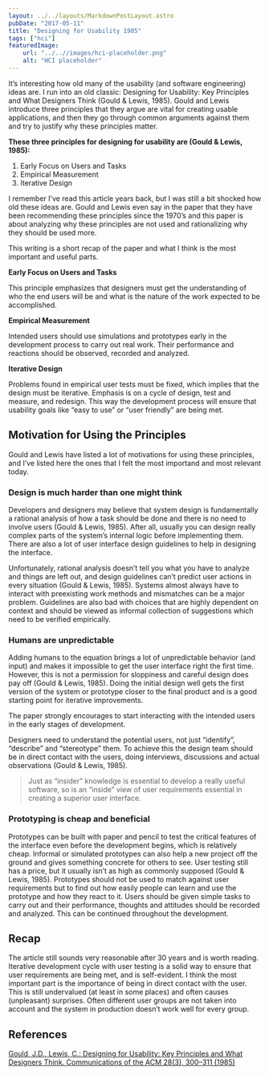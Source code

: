```yaml
---
layout: ../../layouts/MarkdownPostLayout.astro
pubDate: "2017-05-11"
title: "Designing for Usability 1985"
tags: ["hci"]
featuredImage: 
    url: "../..//images/hci-placeholder.png"
    alt: "HCI placeholder"
---
```


It’s interesting how old many of the usability (and software engineering) ideas are. I run into an old classic: Designing for Usability: Key Principles and What Designers Think (Gould & Lewis, 1985). Gould and Lewis introduce three principles that they argue are vital for creating usable applications, and then they go through common arguments against them and try to justify why these principles matter.

**These three principles for designing for usability are (Gould & Lewis, 1985):**

1. Early Focus on Users and Tasks
2. Empirical Measurement
3. Iterative Design

I remember I’ve read this article years back, but I was still a bit shocked how old these ideas are. Gould and Lewis even say in the paper that they have been recommending these principles since the 1970’s and this paper is about analyzing why these principles are not used and rationalizing why they should be used more.

This writing is a short recap of the paper and what I think is the most important and useful parts.

**Early Focus on Users and Tasks**

This principle emphasizes that designers must get the understanding of who the end users will be and what is the nature of the work expected to be accomplished.

**Empirical Measurement**

Intended users should use simulations and prototypes early in the development process to carry out real work. Their performance and reactions should be observed, recorded and analyzed.

**Iterative Design**

Problems found in empirical user tests must be fixed, which implies that the design must be iterative. Emphasis is on a cycle of design, test and measure, and redesign. This way the development process will ensure that usability goals like “easy to use” or “user friendly” are being met.

## Motivation for Using the Principles

Gould and Lewis have listed a lot of motivations for using these principles, and I’ve listed here the ones that I felt the most importand and most relevant today.

### Design is much harder than one might think

Developers and designers may believe that system design is fundamentally a rational analysis of how a task should be done and there is no need to involve users (Gould & Lewis, 1985). After all, usually you can design really complex parts of the system’s internal logic before implementing them. There are also a lot of user interface design guidelines to help in designing the interface.

Unfortunately, rational analysis doesn’t tell you what you have to analyze and things are left out, and design guidelines can’t predict user actions in every situation (Gould & Lewis, 1985). Systems almost always have to interact with preexisting work methods and mismatches can be a major problem. Guidelines are also bad with choices that are highly dependent on context and should be viewed as informal collection of suggestions which need to be verified empirically.

### Humans are unpredictable

Adding humans to the equation brings a lot of unpredictable behavior (and input) and makes it impossible to get the user interface right the first time. However, this is not a permission for sloppiness and careful design does pay off (Gould & Lewis, 1985). Doing the initial design well gets the first version of the system or prototype closer to the final product and is a good starting point for iterative improvements.

The paper strongly encourages to start interacting with the intended users in the early stages of development.

Designers need to understand the potential users, not just “identify”, “describe” and “stereotype” them. To achieve this the design team should be in direct contact with the users, doing interviews, discussions and actual observations (Gould & Lewis, 1985).

> Just as “insider” knowledge is essential to develop a really useful software, so is an “inside” view of user requirements essential in creating a superior user interface.

### Prototyping is cheap and beneficial

Prototypes can be built with paper and pencil to test the critical features of the interface even before the development begins, which is relatively cheap. Informal or simulated prototypes can also help a new project off the ground and gives something concrete for others to see. User testing still has a price, but it usually isn’t as high as commonly supposed (Gould & Lewis, 1985). Prototypes should not be used to match against user requirements but to find out how easily people can learn and use the prototype and how they react to it. Users should be given simple tasks to carry out and their performance, thoughts and attitudes should be recorded and analyzed. This can be continued throughout the development.

## Recap

The article still sounds very reasonable after 30 years and is worth reading. Iterative development cycle with user testing is a solid way to ensure that user requirements are being met, and is self-evident. I think the most important part is the importance of being in direct contact with the user. This is still undervalued (at least in some places) and often causes (unpleasant) surprises. Often different user groups are not taken into account and the system in production doesn’t work well for every group.

## References

[Gould, J.D., Lewis, C.: Designing for Usability: Key Principles and What Designers Think. Communications of the ACM 28(3), 300–311 (1985)](http://dl.acm.org/citation.cfm?id=3170)